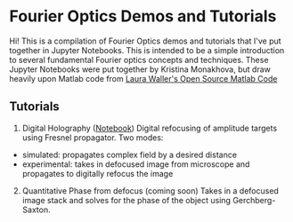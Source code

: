 # Fourier Optics Demos and Tutorials
Hi! This is a compilation of Fourier Optics demos and tutorials that I've put
together in Jupyter Notebooks. This is intended to be a simple introduction to
several fundamental Fourier optics concepts and techniques.  These Jupyter
Notebooks were put together by Kristina Monakhova, but draw heavily upon
Matlab code from [Laura Waller's Open Source Matlab Code](http://www.laurawaller.com/opensource/)

## Tutorials
1. Digital Holography ([Notebook](https://github.com/monakhova/Fourier-Optics-Demos/blob/master/Digital%20Holography/Digital%20Refocus.ipynb))
  Digital refocusing of amplitude targets using Fresnel propagator.  Two modes:
  * simulated: propagates complex field by a desired distance
  * experimental: takes in defocused image from microscope and propagates to digitally refocus the image

2. Quantitative Phase from defocus (coming soon)
  Takes in a defocused image stack and solves for the phase of the object using Gerchberg-Saxton.
